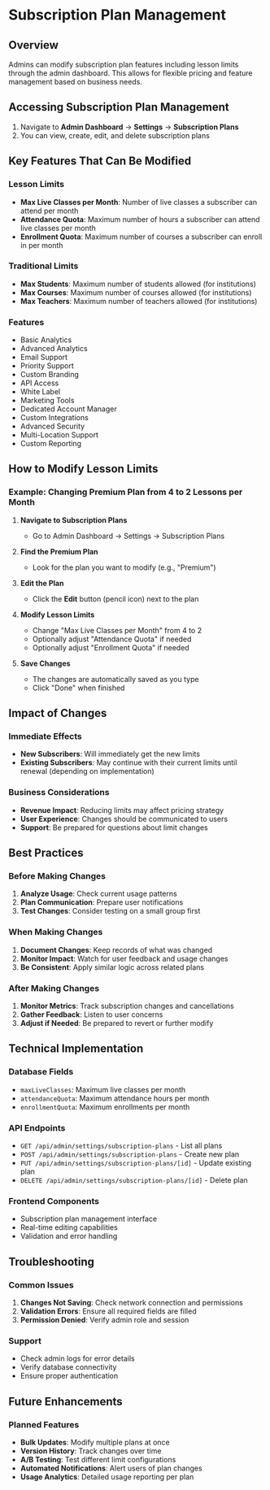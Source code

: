 # Subscription Plan Management

## Overview

Admins can modify subscription plan features including lesson limits through the admin dashboard. This allows for flexible pricing and feature management based on business needs.

## Accessing Subscription Plan Management

1. Navigate to **Admin Dashboard** → **Settings** → **Subscription Plans**
2. You can view, create, edit, and delete subscription plans

## Key Features That Can Be Modified

### Lesson Limits
- **Max Live Classes per Month**: Number of live classes a subscriber can attend per month
- **Attendance Quota**: Maximum number of hours a subscriber can attend live classes per month
- **Enrollment Quota**: Maximum number of courses a subscriber can enroll in per month

### Traditional Limits
- **Max Students**: Maximum number of students allowed (for institutions)
- **Max Courses**: Maximum number of courses allowed (for institutions)
- **Max Teachers**: Maximum number of teachers allowed (for institutions)

### Features
- Basic Analytics
- Advanced Analytics
- Email Support
- Priority Support
- Custom Branding
- API Access
- White Label
- Marketing Tools
- Dedicated Account Manager
- Custom Integrations
- Advanced Security
- Multi-Location Support
- Custom Reporting

## How to Modify Lesson Limits

### Example: Changing Premium Plan from 4 to 2 Lessons per Month

1. **Navigate to Subscription Plans**
   - Go to Admin Dashboard → Settings → Subscription Plans

2. **Find the Premium Plan**
   - Look for the plan you want to modify (e.g., "Premium")

3. **Edit the Plan**
   - Click the **Edit** button (pencil icon) next to the plan

4. **Modify Lesson Limits**
   - Change "Max Live Classes per Month" from 4 to 2
   - Optionally adjust "Attendance Quota" if needed
   - Optionally adjust "Enrollment Quota" if needed

5. **Save Changes**
   - The changes are automatically saved as you type
   - Click "Done" when finished

## Impact of Changes

### Immediate Effects
- **New Subscribers**: Will immediately get the new limits
- **Existing Subscribers**: May continue with their current limits until renewal (depending on implementation)

### Business Considerations
- **Revenue Impact**: Reducing limits may affect pricing strategy
- **User Experience**: Changes should be communicated to users
- **Support**: Be prepared for questions about limit changes

## Best Practices

### Before Making Changes
1. **Analyze Usage**: Check current usage patterns
2. **Plan Communication**: Prepare user notifications
3. **Test Changes**: Consider testing on a small group first

### When Making Changes
1. **Document Changes**: Keep records of what was changed
2. **Monitor Impact**: Watch for user feedback and usage changes
3. **Be Consistent**: Apply similar logic across related plans

### After Making Changes
1. **Monitor Metrics**: Track subscription changes and cancellations
2. **Gather Feedback**: Listen to user concerns
3. **Adjust if Needed**: Be prepared to revert or further modify

## Technical Implementation

### Database Fields
- `maxLiveClasses`: Maximum live classes per month
- `attendanceQuota`: Maximum attendance hours per month
- `enrollmentQuota`: Maximum enrollments per month

### API Endpoints
- `GET /api/admin/settings/subscription-plans` - List all plans
- `POST /api/admin/settings/subscription-plans` - Create new plan
- `PUT /api/admin/settings/subscription-plans/[id]` - Update existing plan
- `DELETE /api/admin/settings/subscription-plans/[id]` - Delete plan

### Frontend Components
- Subscription plan management interface
- Real-time editing capabilities
- Validation and error handling

## Troubleshooting

### Common Issues
1. **Changes Not Saving**: Check network connection and permissions
2. **Validation Errors**: Ensure all required fields are filled
3. **Permission Denied**: Verify admin role and session

### Support
- Check admin logs for error details
- Verify database connectivity
- Ensure proper authentication

## Future Enhancements

### Planned Features
- **Bulk Updates**: Modify multiple plans at once
- **Version History**: Track changes over time
- **A/B Testing**: Test different limit configurations
- **Automated Notifications**: Alert users of plan changes
- **Usage Analytics**: Detailed usage reporting per plan
